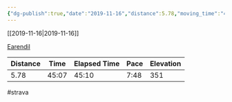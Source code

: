 ```yaml
---
{"dg-publish":true,"date":"2019-11-16","distance":5.78,"moving_time":"45:07","elapsed_time":"45:10","pace":"7:48","total_elevation_gain":351,"url":"https://www.strava.com/activities/2869656625","permalink":"/01-personal/strava/2019-11-16-earendil/","dgPassFrontmatter":true}
---
```



[[2019-11-16\|2019-11-16]]

[Earendil](https://www.strava.com/activities/2869656625)

| Distance | Time  | Elapsed Time | Pace | Elevation |
| -------- | ----- | ------------ | ---- | --------- |
| 5.78     | 45:07 | 45:10        | 7:48 | 351       |




#strava
